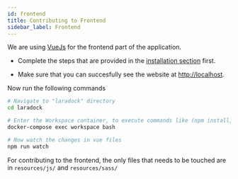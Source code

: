 ```yaml
---
id: frontend
title: Contributing to Frontend
sidebar_label: Frontend
---
```


We are using [VueJs](https://vuejs.org/) for the frontend part of the application.

- Complete the steps that are provided in the [installation section](installation#running-locally) first.

- Make sure that you can succesfully see the website at [http://localhost](http://localhost).

Now run the following commands

```bash
# Navigate to "laradock" directory
cd laradock

# Enter the Workspace container, to execute commands like (npm install, npm run watch, …)
docker-compose exec workspace bash

# Now watch the changes in vue files
npm run watch

```

For contributing to the frontend, the only files that needs to be touched are in `resources/js/` and `resources/sass/`